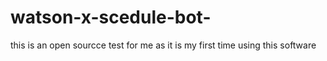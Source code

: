 # watson-x-scedule-bot-
this is an open sourcce test for me as it is my first time using this software
